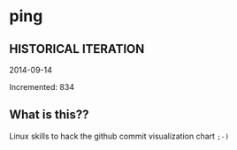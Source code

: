 # ping

## HISTORICAL ITERATION
2014-09-14

Incremented: 834

## What is this?? 
Linux skills to hack the github commit visualization chart `;-)`
